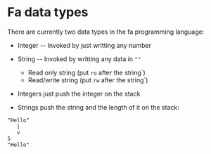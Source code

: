 # Fa data types

There are currently two data types in the fa
programming language:

- Integer -- Invoked by just writting any number
- String -- Invoked by writting any data in `""`

  - Read only string (put `ro` after the string`)
  - Read/write string (put `rw` after the string`)

- Integers just push the integer on the stack
- Strings push the string and the length of it on the stack:

```
"Hello"
   |
   v
5
"Hello"
```
